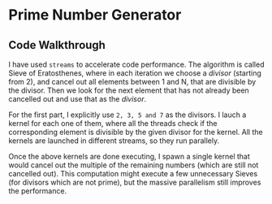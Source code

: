 # Prime Number Generator

## Code Walkthrough

I have used `streams` to accelerate code performance. The algorithm is called Sieve of Eratosthenes, where in each iteration we choose a *divisor* (starting from 2), and cancel out all elements between 1 and N, that are divisible by the divisor. Then we look for the next element that has not already been cancelled out and use that as the *divisor*.

For the first part, I explicitly use `2, 3, 5 and 7` as the divisors. I lauch a kernel for each one of them, where all the threads check if the corresponding element is divisible by the given divisor for the kernel. All the kernels are launched in different streams, so they run parallely.

Once the above kernels are done executing, I spawn a single kernel that would cancel out the multiple of the remaining numbers (which are still not cancelled out). This computation might execute a few unnecessary Sieves (for divisors which are not prime), but the massive parallelism still improves the performance.
